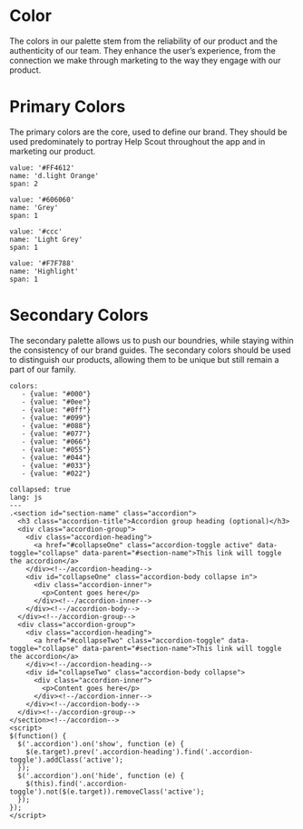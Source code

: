 
# Color

The colors in our palette stem from the reliability of our product and the authenticity of our team. They enhance the user’s experience, from the connection we make through marketing to the way they engage with our product.

# Primary Colors 

The primary colors are the core, used to define our brand. They should be used predominately to portray Help Scout throughout the app and in marketing our product.

```color
value: '#FF4612'
name: 'd.light Orange'
span: 2
```

```color
value: '#606060'
name: 'Grey'
span: 1
```

```color
value: '#ccc'
name: 'Light Grey'
span: 1
```

```color
value: '#F7F788'
name: 'Highlight'
span: 1
```


# Secondary Colors 

The secondary palette allows us to push our boundries, while staying within the consistency of our brand guides. The secondary colors should be used to distinguish our products, allowing them to be unique but still remain a part of our family.

```color-palette|horizontal
colors:
   - {value: "#000"}
   - {value: "#0ee"}
   - {value: "#0ff"}
   - {value: "#099"}
   - {value: "#088"}
   - {value: "#077"}
   - {value: "#066"}
   - {value: "#055"}
   - {value: "#044"}
   - {value: "#033"}
   - {value: "#022"}
```

```code
collapsed: true
lang: js
---
.<section id="section-name" class="accordion">
  <h3 class="accordion-title">Accordion group heading (optional)</h3>
  <div class="accordion-group">
    <div class="accordion-heading">
      <a href="#collapseOne" class="accordion-toggle active" data-toggle="collapse" data-parent="#section-name">This link will toggle the accordion</a>
    </div><!--/accordion-heading-->
    <div id="collapseOne" class="accordion-body collapse in">
      <div class="accordion-inner">
        <p>Content goes here</p>
      </div><!--/accordion-inner-->
    </div><!--/accordion-body-->
  </div><!--/accordion-group-->
  <div class="accordion-group">
    <div class="accordion-heading">
      <a href="#collapseTwo" class="accordion-toggle" data-toggle="collapse" data-parent="#section-name">This link will toggle the accordion</a>
    </div><!--/accordion-heading-->
    <div id="collapseTwo" class="accordion-body collapse">
      <div class="accordion-inner">
        <p>Content goes here</p>
      </div><!--/accordion-inner-->
    </div><!--/accordion-body-->
  </div><!--/accordion-group-->
</section><!--/accordion-->
<script>
$(function() {
  $('.accordion').on('show', function (e) {
    $(e.target).prev('.accordion-heading').find('.accordion-toggle').addClass('active');
  });
  $('.accordion').on('hide', function (e) {
    $(this).find('.accordion-toggle').not($(e.target)).removeClass('active');
  });
});
</script>
```


